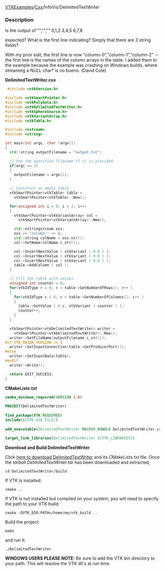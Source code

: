 [VTKExamples](/home/)/[Cxx](/Cxx)/InfoVis/DelimitedTextWriter

### Description
Is the output of
<source lang="cpp">
"","",""
0,1,2
3,4,5
6,7,8
</source>

expected? What is the first line indicating? Simply that there are 3 string fields?

With my prior edit, the first line is now "column-0","column-1","column-2" -- the first line is the names of the column arrays in the table. I added them to the example because the example was crashing on Windows builds, where streaming a NULL char* is no bueno. (David Cole)

**DelimitedTextWriter.cxx**
```c++
 #include <vtkVersion.h>

#include <vtkSmartPointer.h>
#include <vtkPolyData.h>
#include <vtkDelimitedTextWriter.h>
#include <vtkSphereSource.h>
#include <vtkVariantArray.h>
#include <vtkTable.h>

#include <sstream>
#include <string>

int main(int argc, char *argv[])
{
  std::string outputFilename = "output.txt";

  // Use the specified filename if it is provided
  if(argc == 2)
  {
    outputFilename = argv[1];
  }

  // Construct an empty table
  vtkSmartPointer<vtkTable> table =
    vtkSmartPointer<vtkTable>::New();

  for(unsigned int i = 0; i < 3; i++)
  {
    vtkSmartPointer<vtkVariantArray> col =
      vtkSmartPointer<vtkVariantArray>::New();

    std::ostringstream oss;
    oss << "column-" << i;
    std::string colName = oss.str();
    col->SetName(colName.c_str());

    col->InsertNextValue ( vtkVariant ( 0.0 ) );
    col->InsertNextValue ( vtkVariant ( 0.0 ) );
    col->InsertNextValue ( vtkVariant ( 0.0 ) );
    table->AddColumn ( col );
  }

  // Fill the table with values
  unsigned int counter = 0;
  for(vtkIdType r = 0; r < table->GetNumberOfRows(); r++ )
  {
    for(vtkIdType c = 0; c < table->GetNumberOfColumns(); c++ )
    {
      table->SetValue ( r,c, vtkVariant ( counter ) );
      counter++;
    }
  }

  vtkSmartPointer<vtkDelimitedTextWriter> writer =
    vtkSmartPointer<vtkDelimitedTextWriter>::New();
  writer->SetFileName(outputFilename.c_str());
#if VTK_MAJOR_VERSION <= 5
  writer->SetInputConnection(table->GetProducerPort());
#else
  writer->SetInputData(table);
#endif
  writer->Write();

  return EXIT_SUCCESS;
}
```
**CMakeLists.txt**
```cmake
cmake_minimum_required(VERSION 2.8)
 
PROJECT(DelimitedTextWriter)
 
find_package(VTK REQUIRED)
include(${VTK_USE_FILE})
 
add_executable(DelimitedTextWriter MACOSX_BUNDLE DelimitedTextWriter.cxx)
 
target_link_libraries(DelimitedTextWriter ${VTK_LIBRARIES})
```

**Download and Build DelimitedTextWriter**

Click [here to download DelimitedTextWriter](https://github.com/lorensen/VTKWikiExamplesTarballs/raw/master/DelimitedTextWriter.tar) and its *CMakeLists.txt* file.
Once the *tarball DelimitedTextWriter.tar* has been downloaded and extracted,
```
cd DelimitedTextWriter/build 
```
If VTK is installed:
```
cmake ..
```
If VTK is not installed but compiled on your system, you will need to specify the path to your VTK build:
```
cmake -DVTK_DIR:PATH=/home/me/vtk_build ..
```
Build the project:
```
make
```
and run it:
```
./DelimitedTextWriter
```
**WINDOWS USERS PLEASE NOTE:** Be sure to add the VTK bin directory to your path. This will resolve the VTK dll's at run time.

